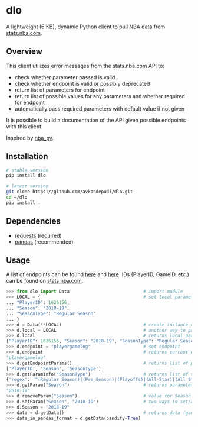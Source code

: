 dlo
=====

A lightweight (6 KB), dynamic Python client to pull NBA data from [stats.nba.com](https://stats.nba.com/).

## Overview

This client utilizes error messages from the stats.nba.com API to:

* check whether parameter passed is valid
* check whether endpoint is valid or possibly deprecated
* return list of parameters for endpoint
* return list of possible values for any parameters and whether required for endpoint
* automatically pass required parameters with default value if not given

It is possible to build a documentation of the API given possible endpoints with this client.

Inspired by [nba_py](https://github.com/seemethere/nba_py).

## Installation

```bash
# stable version
pip install dlo

# latest version
git clone https://github.com/avkondepudi/dlo.git
cd ~/dlo
pip install .
```

## Dependencies

* [requests](https://github.com/psf/requests) (required)
* [pandas](https://github.com/pandas-dev/pandas) (recommended)

## Usage

A list of endpoints can be found [here](https://github.com/seemethere/nba_py/wiki/Completed-Work-Log) and [here](https://any-api.com/nba_com/nba_com/docs/API_Description). IDs (PlayerID, GameID, etc.) can be found on [stats.nba.com](https://stats.nba.com/).

```python
>>> from dlo import Data                            # import module
>>> LOCAL = {                                       # set local parameters
... "PlayerID": 1626156,                            
... "Season": "2018-19",
... "SeasonType": "Regular Season"
... }
>>> d = Data(**LOCAL)                               # create instance of Data class with local parameters
>>> d.local = LOCAL                                 # another way to pass local parameters (recommended; deletes previous local parameters)
>>> d.local                                         # returns local parameters passed
{"PlayerID": 1626156, "Season": "2018-19", "SeasonType": "Regular Season"}
>>> d.endpoint = "playergamelog"                    # set endpoint
>>> d.endpoint                                      # returns current endpoint
"playergamelog" 
>>> d.getEndpointParams()                           # returns list of parameters for current endpoint
['PlayerID', 'Season', 'SeasonType']
>>> d.getParamInfo("SeasonType")                    # returns list of values for parameter and whether required
{'regex': '^(Regular Season)|(Pre Season)|(Playoffs)|(All-Star)|(All Star)$', 'values': ['Regular Season', 'Pre Season', 'Playoffs', 'All-Star', 'All Star'], 'required': True}
>>> d.getParam("Season")                            # returns parameter value if passed
"2018-19"
>>> d.removeParam("Season")                         # value for Season (2018-19) removed
>>> d.setParam("Season", "2018-19")                 # two ways to set/add parameters
>>> d.Season = "2018-19"
>>> data = d.getData()                              # returns data (game log of D'Angelo Russell for the 2018-19 Regular Season)
>>> data_in_pandas_format = d.getData(pandify=True)
```
